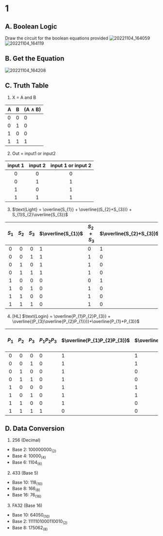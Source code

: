 # 1


## A. Boolean Logic
Draw the circuit for the boolean equations provided
![20221104_164059](https://user-images.githubusercontent.com/113817801/199919891-f8270b12-c711-4fb0-bf7d-8415d8590e5d.jpg)
![20221104_164119](https://user-images.githubusercontent.com/113817801/199920042-e7d0e168-6574-4692-b5e6-48d050a75cff.jpg)


## B. Get the Equation
![20221104_164208](https://user-images.githubusercontent.com/113817801/199920158-84c23197-ce55-482e-9d95-0d0fa2627af0.jpg)


## C. Truth Table
1) X = A and B


| A | B | (A ∧ B) |
| - | - | ------- |
| 0 | 0 |    0    |
| 0 | 1 |    0    |
| 1 | 0 |    0    |
| 1 | 1 |    1    |


2) Out = input1 or input2

| input 1 | input 2 | input 1 or input 2 |
|:-------:|:-------:|:------------------:|
|    0    |    0    |          0         |
|    0    |    1    |          1         |
|    1    |    0    |          1         |
|    1    |    1    |          1         |

3) $\text{Light} = \overline{S_{1}} + \overline{(S_{2}+S_{3})} + S_{1}S_{2}\overline{S_{3}}$

| $S_{1}$ | $S_{2}$ | $S_{3}$ | $\overline{S_{1}}$ | $S_{2}+S_{3}$ | $\overline{S_{2}+S_{3}}$ | $\overline{S_{1}} + \overline{(S_{2}+S_{3})}$ | $\overline{S_{3}}$ | $S_{1}S_{2}\overline{S_{3}}$ | Light |
|:-------:|:-------:|:-------:|--------------------|---------------|-------------------------|-----------------------------------------------|--------------------|------------------------------|-------|
|    0    |    0    |    0    | 1                  | 0             | 1                       | 1                                             | 1                  | 0                            | 1     |
|    0    |    0    |    1    | 1                  | 1             | 0                       | 1                                             | 0                  | 0                            | 1     |
|    0    |    1    |    0    | 1                  | 1             | 0                       | 1                                             | 1                  | 0                            | 1     |
|    0    |    1    |    1    | 1                  | 1             | 0                       | 1                                             | 0                  | 0                            | 1     |
|    1    |    0    |    0    | 0                  | 0             | 1                       | 1                                             | 1                  | 0                            | 1     |
|    1    |    0    |    1    | 0                  | 1             | 0                       | 0                                             | 0                  | 0                            | 0     |
|    1    |    1    |    0    | 0                  | 1             | 0                       | 0                                             | 1                  | 0                            | 0     |
|    1    |    1    |    1    | 0                  | 1             | 0                       | 0                                             | 0                  | 1                            | 1     |


4. [HL] $\text{Login} = \overline{P_{1}P_{2}P_{3}} + \overline{(P_{3}\overline{P_{2}P_{1}})}+\overline{P_{1}+P_{3}}$

| $P_{1}$ | $P_{2}$ | $P_{3}$ | $P_{1}P_{2}P_{3}$ | $\overline{P_{1}P_{2}P_{3}}$ | $\overline{P_{2}}$ | $\overline{P_{1}}$ | $\overline{P_{2}P_{1}}$ | $P_{3}\overline{P_{2}P_{1}}$ | $\overline{P_{3}\overline{P_{2}P_{1}}}$ | $P_{1}+P_{3}$ | $\overline{P_{1}+P_{3}}$ | Login |
|:-------:|:-------:|:-------:|-------------------|------------------------------|--------------------|--------------------|-------------------------|------------------------------|-----------------------------------------|---------------|--------------------------|-------|
|    0    |    0    |    0    | 0                 | 1                            | 1                  | 1                  | 0                       | 1                            | 0                                       | 0             | 1                        | 1     |
|    0    |    0    |    1    | 0                 | 1                            | 1                  | 1                  | 0                       | 0                            | 1                                       | 1             | 0                        | 1     |
|    0    |    1    |    0    | 0                 | 1                            | 0                  | 1                  | 0                       | 1                            | 0                                       | 0             | 1                        | 1     |
|    0    |    1    |    1    | 0                 | 1                            | 0                  | 1                  | 0                       | 0                            | 1                                       | 1             | 0                        | 1     |
|    1    |    0    |    0    | 0                 | 1                            | 1                  | 0                  | 0                       | 1                            | 0                                       | 1             | 0                        | 1     |
|    1    |    0    |    1    | 0                 | 1                            | 1                  | 0                  | 0                       | 0                            | 1                                       | 1             | 0                        | 1     |
|    1    |    1    |    0    | 0                 | 1                            | 0                  | 0                  | 1                       | 1                            | 0                                       | 1             | 0                        | 1     |
|    1    |    1    |    1    | 1                 | 0                            | 0                  | 0                  | 1                       | 0                            | 1                                       | 1             |                          | 1     |


## D. Data Conversion
1. 256 (Decimal) 
* Base 2: $100000000_{(2)}$
* Base 4: $10000_{(4)}$
* Base 6: $1104_{(6)}$

2. 433 (Base 5)
* Base 10: $118_{(10)}$
* Base 8: $166_{(8)}$
* Base 16: $76_{(16)}$

3. FA32 (Base 16)
* Base 10: $64050_{(10)}$
* Base 2: $1111101000110010_{(2)}$
* Base 8: $175062_{(8)}$
